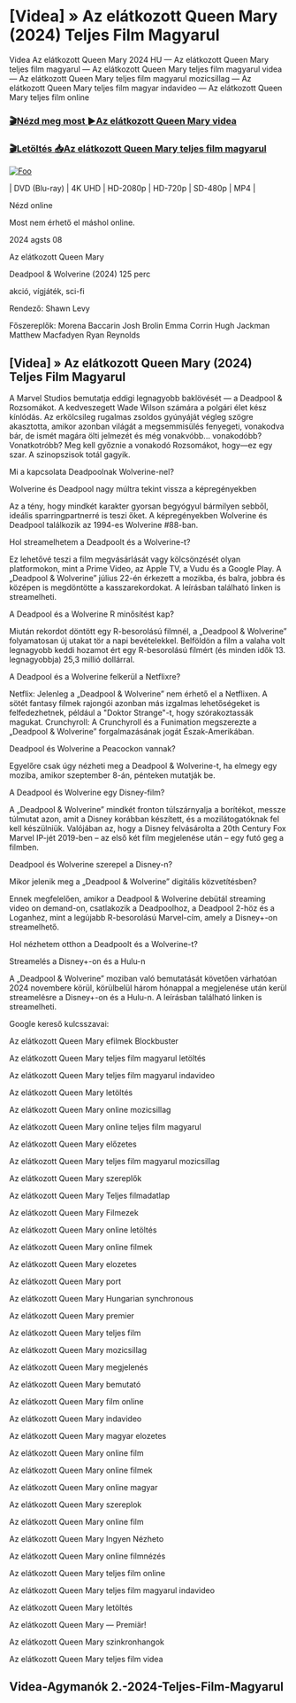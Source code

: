 <h1 tabindex="-1" class="heading-element" dir="auto">[Videa] » Az elátkozott Queen Mary (2024) Teljes Film Magyarul </h1>

Videa Az elátkozott Queen Mary 2024 HU — Az elátkozott Queen Mary teljes film magyarul — Az elátkozott Queen Mary teljes film magyarul videa — Az elátkozott Queen Mary teljes film magyarul mozicsillag — Az elátkozott Queen Mary teljes film magyar indavideo — Az elátkozott Queen Mary teljes film online

<h3><a href="https://dmov.fun/movie/977013/haunting-of-the-queen-mary-gityub" rel="nofollow">🎬Nézd meg most ►Az elátkozott Queen Mary videa</a></h3>

<h3><a href="https://dmov.fun/movie/977013/haunting-of-the-queen-mary-gityub" rel="nofollow">🎬Letöltés 📥Az elátkozott Queen Mary teljes film magyarul</a></h3>

<a href="https://dmov.fun/movie/977013/haunting-of-the-queen-mary-gityub" rel="nofollow"><img src="https://camo.githubusercontent.com/917e6ed5c302499242165dcc02bdbce85c075fd21b35918eb9c0b771855261b8/68747470733a2f2f7374617469632e7769787374617469632e636f6d2f6d656469612f6232343966395f61646163386637306662336634356238383639313639366337376465313866337e6d76322e676966" alt="Foo" style="max-width: 100%;"></a>


| DVD (Blu-ray) | 4K UHD | HD-2080p | HD-720p | SD-480p | MP4 |

Nézd online

Most nem érhető el máshol online.

2024 agsts 08

Az elátkozott Queen Mary

Deadpool & Wolverine (2024) 125 perc

akció, vígjáték, sci-fi

Rendező: Shawn Levy

Főszereplők: Morena Baccarin Josh Brolin Emma Corrin Hugh Jackman Matthew Macfadyen Ryan Reynolds

## [Videa] » Az elátkozott Queen Mary (2024) Teljes Film Magyarul

A Marvel Studios bemutatja eddigi legnagyobb baklövését — a Deadpool & Rozsomákot. A kedveszegett Wade Wilson számára a polgári élet kész kínlódás. Az erkölcsileg rugalmas zsoldos gyúnyáját végleg szögre akasztotta, amikor azonban világát a megsemmisülés fenyegeti, vonakodva bár, de ismét magára ölti jelmezét és még vonakvóbb... vonakodóbb? Vonatkotróbb? Meg kell győznie a vonakodó Rozsomákot, hogy—ez egy szar. A szinopszisok totál gagyik.

Mi a kapcsolata Deadpoolnak Wolverine-nel?

Wolverine és Deadpool nagy múltra tekint vissza a képregényekben

Az a tény, hogy mindkét karakter gyorsan begyógyul bármilyen sebből, ideális sparringpartnerré is teszi őket. A képregényekben Wolverine és Deadpool találkozik az 1994-es Wolverine #88-ban.

Hol streamelhetem a Deadpoolt és a Wolverine-t?

Ez lehetővé teszi a film megvásárlását vagy kölcsönzését olyan platformokon, mint a Prime Video, az Apple TV, a Vudu és a Google Play. A „Deadpool & Wolverine” július 22-én érkezett a mozikba, és balra, jobbra és középen is megdöntötte a kasszarekordokat. A leírásban található linken is streamelheti.

A Deadpool és a Wolverine R minősítést kap?

Miután rekordot döntött egy R-besorolású filmnél, a „Deadpool & Wolverine” folyamatosan új utakat tör a napi bevételekkel. Belföldön a film a valaha volt legnagyobb keddi hozamot ért egy R-besorolású filmért (és minden idők 13. legnagyobbja) 25,3 millió dollárral.

A Deadpool és a Wolverine felkerül a Netflixre?

Netflix: Jelenleg a „Deadpool & Wolverine” nem érhető el a Netflixen. A sötét fantasy filmek rajongói azonban más izgalmas lehetőségeket is felfedezhetnek, például a "Doktor Strange"-t, hogy szórakoztassák magukat. Crunchyroll: A Crunchyroll és a Funimation megszerezte a „Deadpool & Wolverine” forgalmazásának jogát Észak-Amerikában.

Deadpool és Wolverine a Peacockon vannak?

Egyelőre csak úgy nézheti meg a Deadpool & Wolverine-t, ha elmegy egy moziba, amikor szeptember 8-án, pénteken mutatják be.

A Deadpool és Wolverine egy Disney-film?

A „Deadpool & Wolverine” mindkét fronton túlszárnyalja a borítékot, messze túlmutat azon, amit a Disney korábban készített, és a mozilátogatóknak fel kell készülniük. Valójában az, hogy a Disney felvásárolta a 20th Century Fox Marvel IP-jét 2019-ben – az első két film megjelenése után – egy futó geg a filmben.

Deadpool és Wolverine szerepel a Disney-n?

Mikor jelenik meg a „Deadpool & Wolverine” digitális közvetítésben?

Ennek megfelelően, amikor a Deadpool & Wolverine debütál streaming video on demand-on, csatlakozik a Deadpoolhoz, a Deadpool 2-höz és a Loganhez, mint a legújabb R-besorolású Marvel-cím, amely a Disney+-on streamelhető.

Hol nézhetem otthon a Deadpoolt és a Wolverine-t?

Streamelés a Disney+-on és a Hulu-n

A „Deadpool & Wolverine” moziban való bemutatását követően várhatóan 2024 novembere körül, körülbelül három hónappal a megjelenése után kerül streamelésre a Disney+-on és a Hulu-n. A leírásban található linken is streamelheti.

Google kereső kulcsszavai:

Az elátkozott Queen Mary efilmek Blockbuster

Az elátkozott Queen Mary teljes film magyarul letöltés

Az elátkozott Queen Mary teljes film magyarul indavideo

Az elátkozott Queen Mary letöltés

Az elátkozott Queen Mary online mozicsillag

Az elátkozott Queen Mary online teljes film magyarul

Az elátkozott Queen Mary előzetes

Az elátkozott Queen Mary teljes film magyarul mozicsillag

Az elátkozott Queen Mary szereplők

Az elátkozott Queen Mary Teljes filmadatlap

Az elátkozott Queen Mary Filmezek

Az elátkozott Queen Mary online letöltés

Az elátkozott Queen Mary online filmek

Az elátkozott Queen Mary elozetes

Az elátkozott Queen Mary port

Az elátkozott Queen Mary Hungarian synchronous

Az elátkozott Queen Mary premier

Az elátkozott Queen Mary teljes film

Az elátkozott Queen Mary mozicsillag

Az elátkozott Queen Mary megjelenés

Az elátkozott Queen Mary bemutató

Az elátkozott Queen Mary film online

Az elátkozott Queen Mary indavideo

Az elátkozott Queen Mary magyar elozetes

Az elátkozott Queen Mary online film

Az elátkozott Queen Mary online filmek

Az elátkozott Queen Mary online magyar

Az elátkozott Queen Mary szereplok

Az elátkozott Queen Mary online film

Az elátkozott Queen Mary Ingyen Nézheto

Az elátkozott Queen Mary online filmnézés

Az elátkozott Queen Mary teljes film online

Az elátkozott Queen Mary teljes film magyarul indavideo

Az elátkozott Queen Mary letöltés

Az elátkozott Queen Mary — Premiär!

Az elátkozott Queen Mary szinkronhangok

Az elátkozott Queen Mary teljes film videa

## Videa-Agymanók 2.-2024-Teljes-Film-Magyarul
